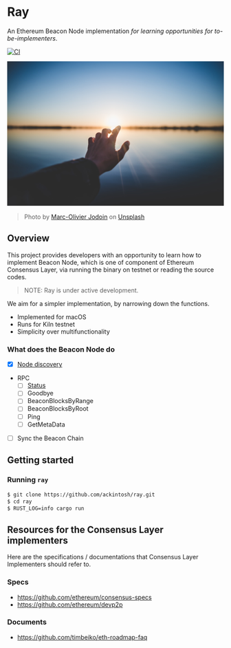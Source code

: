 # Ray

An Ethereum Beacon Node implementation _for learning opportunities for to-be-implementers_.

[![CI](https://github.com/ackintosh/ray/actions/workflows/ci.yml/badge.svg)](https://github.com/ackintosh/ray/actions/workflows/ci.yml)

![banner image](https://raw.githubusercontent.com/ackintosh/ray/898488c66bf520a5df71a8d28c562b12355af9ee/banner.jpeg)

> Photo by [Marc-Olivier Jodoin](https://unsplash.com/@marcojodoin?utm_source=unsplash&utm_medium=referral&utm_content=creditCopyText) on [Unsplash](https://unsplash.com/?utm_source=unsplash&utm_medium=referral&utm_content=creditCopyText)

## Overview

This project provides developers with an opportunity to learn how to implement Beacon Node, which is one of component of Ethereum Consensus Layer, via running the binary on testnet or reading the source codes. 

> NOTE: Ray is under active development.

We aim for a simpler implementation, by narrowing down the functions.

- Implemented for macOS
- Runs for Kiln testnet
- Simplicity over multifunctionality

### What does the Beacon Node do

- [x] [Node discovery](https://github.com/ethereum/consensus-specs/blob/dev/specs/phase0/p2p-interface.md#the-discovery-domain-discv5)
- RPC
  - [ ] [Status](https://github.com/ethereum/consensus-specs/blob/dev/specs/phase0/p2p-interface.md#status)
  - [ ] Goodbye
  - [ ] BeaconBlocksByRange
  - [ ] BeaconBlocksByRoot
  - [ ] Ping
  - [ ] GetMetaData
- [ ] Sync the Beacon Chain

## Getting started

### Running `ray`

```shell
$ git clone https://github.com/ackintosh/ray.git
$ cd ray
$ RUST_LOG=info cargo run
```

## Resources for the Consensus Layer implementers

Here are the specifications / documentations that Consensus Layer Implementers should refer to.

### Specs

- https://github.com/ethereum/consensus-specs
- https://github.com/ethereum/devp2p

### Documents

- https://github.com/timbeiko/eth-roadmap-faq
